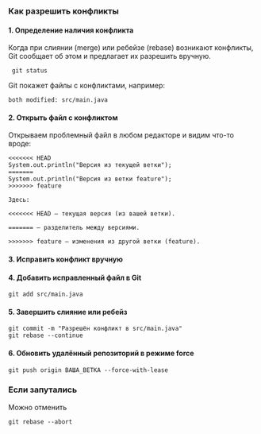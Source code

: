 ### Как разрешить конфликты

#### 1. Определение наличия конфликта

Когда при слиянии (merge) или ребейзе (rebase) возникают конфликты, Git сообщает об этом и предлагает их разрешить вручную.

` git status`<br>

Git покажет файлы с конфликтами, например:

`both modified: src/main.java`<br>

#### 2. Открыть файл с конфликтом

Открываем проблемный файл в любом редакторе и видим что-то вроде:


```
<<<<<<< HEAD
System.out.println("Версия из текущей ветки");
=======
System.out.println("Версия из ветки feature");
>>>>>>> feature
```
```
Здесь:

<<<<<<< HEAD — текущая версия (из вашей ветки).

======= — разделитель между версиями.

>>>>>>> feature — изменения из другой ветки (feature).
```

#### 3. Исправить конфликт вручную

#### 4. Добавить исправленный файл в Git
```
git add src/main.java
```

#### 5. Завершить слияние или ребейз
```
git commit -m "Разрешён конфликт в src/main.java"
git rebase --continue
```
#### 6. Обновить удалённый репозиторий в режиме force
```
git push origin ВАША_ВЕТКА --force-with-lease
```


### Если запутались

Можно отменить 

```
git rebase --abort
```